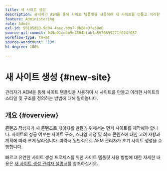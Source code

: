 ```yaml
---
title: 새 사이트 생성
description: 관리자가 AEM을 통해 사이트 템플릿을 사용하여 새 사이트를 만들고 이러한 사이트의 스타일 및 구조를 정의하는 방법에 대해 알아봅니다.
feature: Administering
role: Admin
exl-id: 50105d03-9d94-4aec-b0a7-0b88e3fe50e0
source-git-commit: 940a01cd3b9e4804bfab1a5970699271f624f087
workflow-type: tm+mt
source-wordcount: '130'
ht-degree: 100%

---
```


# 새 사이트 생성 {#new-site}

관리자가 AEM을 통해 사이트 템플릿을 사용하여 새 사이트를 만들고 이러한 사이트의 스타일 및 구조를 정의하는 방법에 대해 알아봅니다.

## 개요 {#overview}

콘텐츠 작성자가 새 콘텐츠로 페이지를 만들기 위해서는 먼저 사이트를 제작해야 합니다. 사이트의 성공 여부는 사이트 구조, 스타일 지정 및 최초 콘텐츠에 대한 고려 사항과 계획에 따라 크게 달라집니다. 따라서 일반적으로 AEM 관리자가 초기 사이트 생성을 수행합니다.

빠르고 유연한 사이트 생성 프로세스를 위한 사이트 템플릿 사용 방법에 대한 자세한 내용은 [새 사이트 생성 관리자 설명서](/help/sites-cloud/administering/site-creation/create-site.md)를 참조하십시오.
